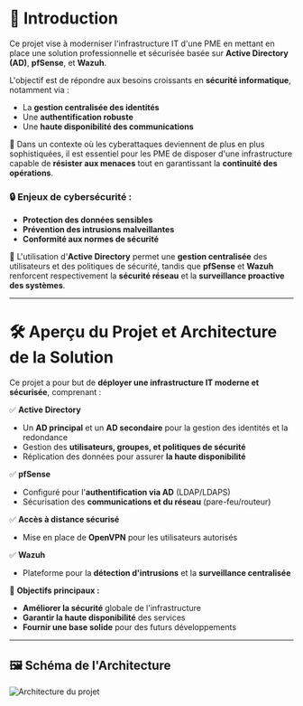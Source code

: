 # 📌 Introduction

Ce projet vise à moderniser l'infrastructure IT d'une PME en mettant en place une solution professionnelle et sécurisée basée sur **Active Directory (AD)**, **pfSense**, et **Wazuh**. 

L'objectif est de répondre aux besoins croissants en **sécurité informatique**, notamment via :
- La **gestion centralisée des identités**
- Une **authentification robuste**
- Une **haute disponibilité des communications**

🔹 Dans un contexte où les cyberattaques deviennent de plus en plus sophistiquées, il est essentiel pour les PME de disposer d'une infrastructure capable de **résister aux menaces** tout en garantissant la **continuité des opérations**.

### 🔒 Enjeux de cybersécurité :
- **Protection des données sensibles**
- **Prévention des intrusions malveillantes**
- **Conformité aux normes de sécurité**

🔹 L'utilisation d'**Active Directory** permet une **gestion centralisée** des utilisateurs et des politiques de sécurité, tandis que **pfSense** et **Wazuh** renforcent respectivement la **sécurité réseau** et la **surveillance proactive des systèmes**.

---

# 🛠️ Aperçu du Projet et Architecture de la Solution

Ce projet a pour but de **déployer une infrastructure IT moderne et sécurisée**, comprenant :

✅ **Active Directory**
- Un **AD principal** et un **AD secondaire** pour la gestion des identités et la redondance
- Gestion des **utilisateurs, groupes, et politiques de sécurité**
- Réplication des données pour assurer **la haute disponibilité**

✅ **pfSense**
- Configuré pour l'**authentification via AD** (LDAP/LDAPS)
- Sécurisation des **communications et du réseau** (pare-feu/routeur)

✅ **Accès à distance sécurisé**
- Mise en place de **OpenVPN** pour les utilisateurs autorisés

✅ **Wazuh**
- Plateforme pour la **détection d'intrusions** et la **surveillance centralisée**

📌 **Objectifs principaux :**
- **Améliorer la sécurité** globale de l'infrastructure
- **Garantir la haute disponibilité** des services
- **Fournir une base solide** pour des futurs développements

---

## 🖼️ Schéma de l'Architecture

![Architecture du projet](./assets/architecture.png)
